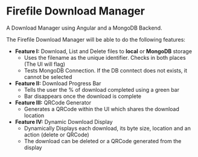 # **Firefile Download Manager**

A Download Manager using Angular and a MongoDB Backend.

The Firefile Download Manager will be able to do the following features:

- **Feature I:** Download, List and Delete files to **local** or **MongoDB** storage
  - Uses the filename as the unique identifier. Checks in both places (The UI will flag)
  - Tests MongoDB Connection. If the DB conntect does not exists, it cannot be selected
- **Feature II:** Download Progress Bar
  - Tells the user the % of download completed using a green bar
  - Bar disappears once the download is complete
- **Feature III:** QRCode Generator
  - Generates a QRCode within the UI which shares the download location
- **Feature IV:** Dynamic Download Display
  - Dynamically Displays each download, its byte size, location and an action (delete or QRCode)
  - The download can be deleted or a QRCode generated from the display
